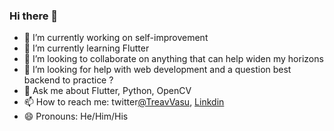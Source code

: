 ### Hi there 👋

<!--
**TreavVasu/TreavVasu** is a ✨ _special_ ✨ repository because its `README.md` (this file) appears on your GitHub profile.

Here are some ideas to get you started:-->

- 🔭 I’m currently working on self-improvement 
- 🌱 I’m currently learning Flutter 
- 👯 I’m looking to collaborate on anything that can help widen my horizons
- 🤔 I’m looking for help with web development and a question best backend to practice ?
- 💬 Ask me about Flutter, Python, OpenCV 
- 📫 How to reach me: twitter[@TreavVasu](https://twitter.com/TreavVasu), [Linkdin](https://www.linkedin.com/in/vasu-soni-392540190/)
- 😄 Pronouns: He/Him/His
